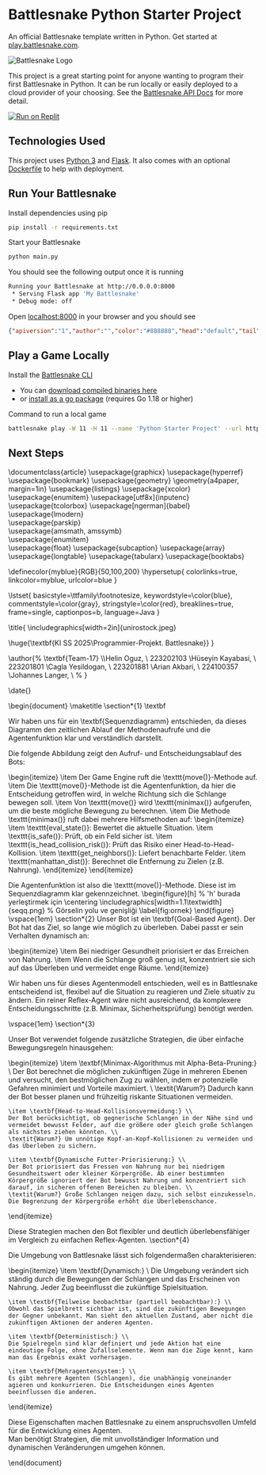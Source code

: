 # Battlesnake Python Starter Project

An official Battlesnake template written in Python. Get started at [play.battlesnake.com](https://play.battlesnake.com).

![Battlesnake Logo](https://media.battlesnake.com/social/StarterSnakeGitHubRepos_Python.png)

This project is a great starting point for anyone wanting to program their first Battlesnake in Python. It can be run locally or easily deployed to a cloud provider of your choosing. See the [Battlesnake API Docs](https://docs.battlesnake.com/api) for more detail. 

[![Run on Replit](https://repl.it/badge/github/BattlesnakeOfficial/starter-snake-python)](https://replit.com/@Battlesnake/starter-snake-python)

## Technologies Used

This project uses [Python 3](https://www.python.org/) and [Flask](https://flask.palletsprojects.com/). It also comes with an optional [Dockerfile](https://docs.docker.com/engine/reference/builder/) to help with deployment.

## Run Your Battlesnake

Install dependencies using pip

```sh
pip install -r requirements.txt
```

Start your Battlesnake

```sh
python main.py
```

You should see the following output once it is running

```sh
Running your Battlesnake at http://0.0.0.0:8000
 * Serving Flask app 'My Battlesnake'
 * Debug mode: off
```

Open [localhost:8000](http://localhost:8000) in your browser and you should see

```json
{"apiversion":"1","author":"","color":"#888888","head":"default","tail":"default"}
```

## Play a Game Locally

Install the [Battlesnake CLI](https://github.com/BattlesnakeOfficial/rules/tree/main/cli)
* You can [download compiled binaries here](https://github.com/BattlesnakeOfficial/rules/releases)
* or [install as a go package](https://github.com/BattlesnakeOfficial/rules/tree/main/cli#installation) (requires Go 1.18 or higher)

Command to run a local game

```sh
battlesnake play -W 11 -H 11 --name 'Python Starter Project' --url http://localhost:8000 -g solo --browser
```

## Next Steps
\documentclass{article}
\usepackage{graphicx}
\usepackage{hyperref}
\usepackage{bookmark}
\usepackage{geometry}
\geometry{a4paper, margin=1in}
\usepackage{listings}
\usepackage{xcolor}
\usepackage{enumitem}
\usepackage[utf8x]{inputenc}
\usepackage{tcolorbox} 
\usepackage[ngerman]{babel}    
\usepackage{lmodern}           
\usepackage{parskip}     
\usepackage{amsmath, amssymb}  
\usepackage{enumitem}          
\usepackage{float} 
\usepackage{subcaption}
\usepackage{array} 
\usepackage{longtable}
\usepackage{tabularx}
\usepackage{booktabs}



\definecolor{myblue}{RGB}{50,100,200}
\hypersetup{
    colorlinks=true,
    linkcolor=myblue,
    urlcolor=blue
}
 





\lstset{
  basicstyle=\ttfamily\footnotesize,
  keywordstyle=\color{blue},
  commentstyle=\color{gray},
  stringstyle=\color{red},
  breaklines=true,
  frame=single,
  captionpos=b,
  language=Java
}

\title{ \includegraphics[width=2in]{unirostock.jpeg}

\huge{\textbf{KI SS 2025\\Programmier-Projekt. Battlesnake}} }

\author{%
    \textbf{Team-17}
    \\\\Helin Oguz, \ 223202103 
    \\Hüseyin Kayabasi, \   223201801 
    \\Cagla Yesildogan, \ 223201881
    \\Arian Akbari, \ 224100357
    \\Johannes Langer, \ %
}

\date{}

\begin{document}
\maketitle
\section*{1}
\textbf

Wir haben uns für ein \textbf{Sequenzdiagramm} entschieden, da dieses Diagramm den zeitlichen Ablauf der Methodenaufrufe und die Agentenfunktion klar und verständlich darstellt.

Die folgende Abbildung zeigt den Aufruf- und Entscheidungsablauf des Bots:

\begin{itemize}
    \item Der Game Engine ruft die \texttt{move()}-Methode auf.
    \item Die \texttt{move()}-Methode ist die Agentenfunktion, da hier die Entscheidung getroffen wird, in welche Richtung sich die Schlange bewegen soll.
    \item Von \texttt{move()} wird \texttt{minimax()} aufgerufen, um die beste mögliche Bewegung zu berechnen.
    \item Die Methode \texttt{minimax()} ruft dabei mehrere Hilfsmethoden auf:
    \begin{itemize}
        \item \texttt{eval\_state()}: Bewertet die aktuelle Situation.
        \item \texttt{is\_safe()}: Prüft, ob ein Feld sicher ist.
        \item \texttt{is\_head\_collision\_risk()}: Prüft das Risiko einer Head-to-Head-Kollision.
        \item \texttt{get\_neighbors()}: Liefert benachbarte Felder.
        \item \texttt{manhattan\_dist()}: Berechnet die Entfernung zu Zielen (z.B. Nahrung).
    \end{itemize}
\end{itemize}

Die Agentenfunktion ist also die \texttt{move()}-Methode. Diese ist im Sequenzdiagramm klar gekennzeichnet.
\begin{figure}[h] % 'h' burada yerleştirmek için
  \centering
  \includegraphics[width=1.1\textwidth]{seqq.png} % Görselin yolu ve genişliği
  \label{fig:ornek}
\end{figure}
\vspace{1em}
\section*{2}
Unser Bot ist ein \textbf{Goal-Based Agent}. Der Bot hat das Ziel, so lange wie möglich zu überleben. Dabei passt er sein Verhalten dynamisch an:

\begin{itemize}
    \item Bei niedriger Gesundheit priorisiert er das Erreichen von Nahrung.
    \item Wenn die Schlange groß genug ist, konzentriert sie sich auf das Überleben und vermeidet enge Räume.
\end{itemize}

Wir haben uns für dieses Agentenmodell entschieden, weil es in Battlesnake entscheidend ist, flexibel auf die Situation zu reagieren und Ziele situativ zu ändern. Ein reiner Reflex-Agent wäre nicht ausreichend, da komplexere Entscheidungsschritte (z.B. Minimax, Sicherheitsprüfung) benötigt werden.

\vspace{1em}
\section*{3}

Unser Bot verwendet folgende zusätzliche Strategien, die über einfache Bewegungsregeln hinausgehen:

\begin{itemize}
    \item \textbf{Minimax-Algorithmus mit Alpha-Beta-Pruning:} \\
    Der Bot berechnet die möglichen zukünftigen Züge in mehreren Ebenen und versucht, den bestmöglichen Zug zu wählen, indem er potenzielle Gefahren minimiert und Vorteile maximiert. \\
    \textit{Warum?} Dadurch kann der Bot besser planen und frühzeitig riskante Situationen vermeiden.

    \item \textbf{Head-to-Head-Kollisionsvermeidung:} \\
    Der Bot berücksichtigt, ob gegnerische Schlangen in der Nähe sind und vermeidet bewusst Felder, auf die größere oder gleich große Schlangen als nächstes ziehen könnten. \\
    \textit{Warum?} Um unnötige Kopf-an-Kopf-Kollisionen zu vermeiden und das Überleben zu sichern.

    \item \textbf{Dynamische Futter-Priorisierung:} \\
    Der Bot priorisiert das Fressen von Nahrung nur bei niedrigem Gesundheitswert oder kleiner Körpergröße. Ab einer bestimmten Körpergröße ignoriert der Bot bewusst Nahrung und konzentriert sich darauf, in sicheren offenen Bereichen zu bleiben. \\
    \textit{Warum?} Große Schlangen neigen dazu, sich selbst einzukesseln. Die Begrenzung der Körpergröße erhöht die Überlebenschance.
\end{itemize}

Diese Strategien machen den Bot flexibler und deutlich überlebensfähiger im Vergleich zu einfachen Reflex-Agenten.
\section*{4}

Die Umgebung von Battlesnake lässt sich folgendermaßen charakterisieren:

\begin{itemize}
    \item \textbf{Dynamisch:} \\
    Die Umgebung verändert sich ständig durch die Bewegungen der Schlangen und das Erscheinen von Nahrung. Jeder Zug beeinflusst die zukünftige Spielsituation.
    
    \item \textbf{Teilweise beobachtbar (partiell beobachtbar):} \\
    Obwohl das Spielbrett sichtbar ist, sind die zukünftigen Bewegungen der Gegner unbekannt. Man sieht den aktuellen Zustand, aber nicht die zukünftigen Aktionen der anderen Agenten.
    
    \item \textbf{Deterministisch:} \\
    Die Spielregeln sind klar definiert und jede Aktion hat eine eindeutige Folge, ohne Zufallselemente. Wenn man die Züge kennt, kann man das Ergebnis exakt vorhersagen.
    
    \item \textbf{Mehragentensystem:} \\
    Es gibt mehrere Agenten (Schlangen), die unabhängig voneinander agieren und konkurrieren. Die Entscheidungen eines Agenten beeinflussen die anderen.
\end{itemize}

Diese Eigenschaften machen Battlesnake zu einem anspruchsvollen Umfeld für die Entwicklung eines Agenten.  
Man benötigt Strategien, die mit unvollständiger Information und dynamischen Veränderungen umgehen können.

\end{document}
